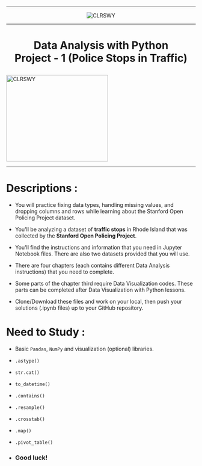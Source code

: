 ___

<p style="text-align: center;"><img src="https://docs.google.com/uc?id=1lY0Uj5R04yMY3-ZppPWxqCr5pvBLYPnV" class="img-fluid" alt="CLRSWY"></p>

___

<h1><p style="text-align: center;">Data Analysis with Python <br>Project - 1 (Police Stops in Traffic)</p></h1> 

<img src="https://docs.google.com/uc?id=17CPCwi3_VvzcS87TOsh4_U8eExOhL6Ki" class="img-fluid" alt="CLRSWY" width="270" height="230"> 

***
# Descriptions :
    
 - You will practice fixing data types, handling missing values, and dropping columns and rows while learning about the Stanford Open Policing Project dataset.

 - You'll be analyzing a dataset of **traffic stops** in Rhode Island that was collected by the **Stanford Open Policing Project**.
    
 - You'll find the instructions and information that you need in Jupyter Notebook files. There are also two datasets provided that you will use.
    
 - There are four chapters (each contains different Data Analysis instructions) that you need to complete.
 
 - Some parts of the chapter third require Data Visualization codes. These parts can be completed after Data Visualization with Python lessons. 
    
 - Clone/Download these files and work on your local, then push your solutions (.ipynb files) up to your GitHub repository.
 
 # Need to Study :
 - Basic `Pandas`, `NumPy` and visualization (optional) libraries.
 - `.astype()`
 - `str.cat()`
 - `to_datetime()`
 - `.contains()`
 - `.resample()`
 - `.crosstab()`
 - `.map()`
 - `.pivot_table()`
    
 - ### Good luck!
